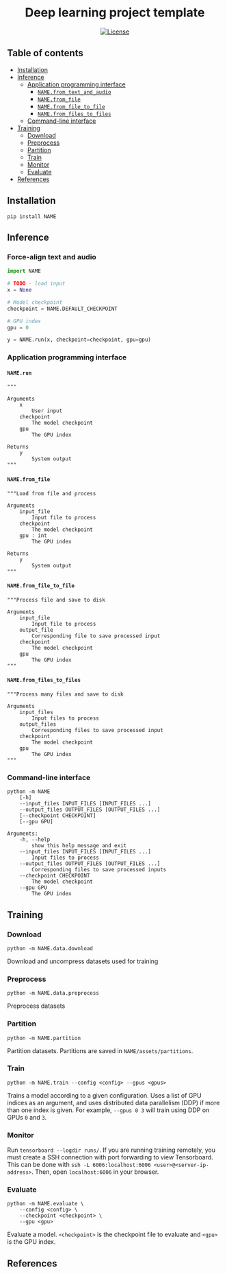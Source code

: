 <h1 align="center">Deep learning project template</h1>
<div align="center">

<!-- [![PyPI](https://img.shields.io/pypi/v/NAME.svg)](https://pypi.python.org/pypi/NAME) -->
[![License](https://img.shields.io/badge/License-MIT-blue.svg)](https://opensource.org/licenses/MIT)
<!-- [![Downloads](https://pepy.tech/badge/NAME)](https://pepy.tech/project/NAME) -->

</div>


## Table of contents

- [Installation](#installation)
- [Inference](#inference)
    * [Application programming interface](#application-programming-interface)
        * [`NAME.from_text_and_audio`](#NAMEfrom_text_and_audio)
        * [`NAME.from_file`](#NAMEfrom_file)
        * [`NAME.from_file_to_file`](#NAMEfrom_file_to_file)
        * [`NAME.from_files_to_files`](#NAMEfrom_files_to_files)
    * [Command-line interface](#command-line-interface)
- [Training](#training)
    * [Download](#download)
    * [Preprocess](#preprocess)
    * [Partition](#partition)
    * [Train](#train)
    * [Monitor](#monitor)
    * [Evaluate](#evaluate)
- [References](#references)


## Installation

`pip install NAME`


## Inference

### Force-align text and audio

```python
import NAME

# TODO - load input
x = None

# Model checkpoint
checkpoint = NAME.DEFAULT_CHECKPOINT

# GPU index
gpu = 0

y = NAME.run(x, checkpoint=checkpoint, gpu=gpu)
```


### Application programming interface

#### `NAME.run`


```
"""

Arguments
    x
        User input
    checkpoint
        The model checkpoint
    gpu
        The GPU index

Returns
    y
        System output
"""
```


#### `NAME.from_file`

```
"""Load from file and process

Arguments
    input_file
        Input file to process
    checkpoint
        The model checkpoint
    gpu : int
        The GPU index

Returns
    y
        System output
"""
```


#### `NAME.from_file_to_file`

```
"""Process file and save to disk

Arguments
    input_file
        Input file to process
    output_file
        Corresponding file to save processed input
    checkpoint
        The model checkpoint
    gpu
        The GPU index
"""
```


#### `NAME.from_files_to_files`

```
"""Process many files and save to disk

Arguments
    input_files
        Input files to process
    output_files
        Corresponding files to save processed input
    checkpoint
        The model checkpoint
    gpu
        The GPU index
"""
```


### Command-line interface

```
python -m NAME
    [-h]
    --input_files INPUT_FILES [INPUT_FILES ...]
    --output_files OUTPUT_FILES [OUTPUT_FILES ...]
    [--checkpoint CHECKPOINT]
    [--gpu GPU]

Arguments:
    -h, --help
        show this help message and exit
    --input_files INPUT_FILES [INPUT_FILES ...]
        Input files to process
    --output_files OUTPUT_FILES [OUTPUT_FILES ...]
        Corresponding files to save processed inputs
    --checkpoint CHECKPOINT
        The model checkpoint
    --gpu GPU
        The GPU index
```


## Training

### Download

`python -m NAME.data.download`

Download and uncompress datasets used for training


### Preprocess

`python -m NAME.data.preprocess`

Preprocess datasets


### Partition

`python -m NAME.partition`

Partition datasets. Partitions are saved in `NAME/assets/partitions`.


### Train

`python -m NAME.train --config <config> --gpus <gpus>`

Trains a model according to a given configuration. Uses a list of GPU indices
as an argument, and uses distributed data parallelism (DDP) if more than one
index is given. For example, `--gpus 0 3` will train using DDP on GPUs `0`
and `3`.


### Monitor

Run `tensorboard --logdir runs/`. If you are running training remotely, you
must create a SSH connection with port forwarding to view Tensorboard.
This can be done with `ssh -L 6006:localhost:6006 <user>@<server-ip-address>`.
Then, open `localhost:6006` in your browser.

### Evaluate

```
python -m NAME.evaluate \
    --config <config> \
    --checkpoint <checkpoint> \
    --gpu <gpu>
```

Evaluate a model. `<checkpoint>` is the checkpoint file to evaluate and `<gpu>`
is the GPU index.


## References

